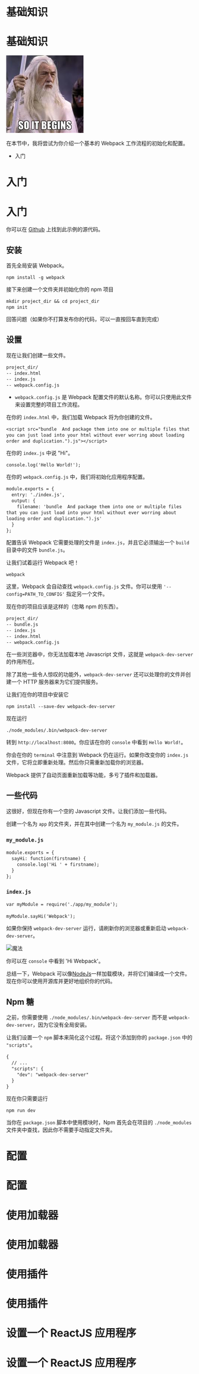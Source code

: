 # 基础知识

# 基础知识

![开始吧](img/5724c886.jpg)

在本节中，我将尝试为你介绍一个基本的 Webpack 工作流程的初始化和配置。

+   入门

# 入门

# 入门

你可以在 [Github](https://github.com/alexandrebodin/webpack-book-get-started) 上找到此示例的源代码。

## 安装

首先全局安装 Webpack。

```
npm install -g webpack 
```

接下来创建一个文件夹并初始化你的 npm 项目

```
mkdir project_dir && cd project_dir
npm init 
```

回答问题（如果你不打算发布你的代码，可以一直按回车直到完成）

## 设置

现在让我们创建一些文件。

```
project_dir/
-- index.html
-- index.js
-- webpack.config.js 
```

+   `webpack.config.js` 是 Webpack 配置文件的默认名称。你可以只使用此文件来设置完整的项目工作流程。

在你的 `index.html` 中，我们加载 Webpack 将为你创建的文件。

```
<script src="bundle  And package them into one or multiple files that you can just load into your html without ever worring about loading order and duplication.").js"></script> 
```

在你的 `index.js` 中说 "Hi"。

```
console.log('Hello World!'); 
```

在你的 `webpack.config.js` 中，我们将初始化应用程序配置。

```
module.exports = {
  entry: './index.js',
  output: {
    filename: 'bundle  And package them into one or multiple files that you can just load into your html without ever worring about loading order and duplication.").js'
  }
}; 
```

配置告诉 Webpack 它需要处理的文件是 `index.js`，并且它必须输出一个 `build` 目录中的文件 `bundle.js`。

让我们试着运行 Webpack 吧！

```
webpack 
```

这里，Webpack 会自动查找 `webpack.config.js` 文件。你可以使用 `'--config=PATH_TO_CONFIG'` 指定另一个文件。

现在你的项目应该是这样的（忽略 npm 的东西）。

```
project_dir/
-- bundle.js
-- index.js
-- index.html
-- webpack.config.js 
```

在一些浏览器中，你无法加载本地 Javascript 文件，这就是 `webpack-dev-server` 的作用所在。

除了其他一些令人惊叹的功能外，`webpack-dev-server` 还可以处理你的文件并创建一个 HTTP 服务器来为它们提供服务。

让我们在你的项目中安装它

```
npm install --save-dev webpack-dev-server 
```

现在运行

```
./node_modules/.bin/webpack-dev-server 
```

转到 `http://localhost:8080`。你应该在你的 `console` 中看到 `Hello World!`。

你会在你的 `terminal` 中注意到 Webpack 仍在运行。如果你改变你的 `index.js` 文件，它将立即重新处理。然后你只需重新加载你的浏览器。

Webpack 提供了自动页面重新加载等功能，多亏了插件和加载器。

## 一些代码

这很好，但现在你有一个空的 Javascript 文件。让我们添加一些代码。

创建一个名为 `app` 的文件夹，并在其中创建一个名为 `my_module.js` 的文件。

### `my_module.js`

```
module.exports = {
  sayHi: function(firstname) {
    console.log('Hi ' + firstname);
  }
}; 
```

### `index.js`

```
var myModule = require('./app/my_module');

myModule.sayHi('Webpack'); 
```

如果你保持 `webpack-dev-server` 运行，请刷新你的浏览器或重新启动 `webpack-dev-server`。

![魔法](img/e5257492)

你可以在 `console` 中看到 'Hi Webpack'。

总结一下，Webpack 可以像[NodeJs](https://nodejs.org/docs/latest/api/modules.html)一样加载模块，并将它们编译成一个文件。现在你可以使用开源库并更好地组织你的代码。

## Npm 糖

之前，你需要使用 `./node_modules/.bin/webpack-dev-server` 而不是 `webpack-dev-server`，因为它没有全局安装。

让我们设置一个 `npm` 脚本来简化这个过程。将这个添加到你的 `package.json` 中的 `"scripts"`。

```
{
  // ...
  "scripts": {
    "dev": "webpack-dev-server"
  }
} 
```

现在你只需要运行

```
npm run dev 
```

当你在 `package.json` 脚本中使用模块时，Npm 首先会在项目的 `./node_modules` 文件夹中查找，因此你不需要手动指定文件夹。

# 配置

# 配置

# 使用加载器

# 使用加载器

# 使用插件

# 使用插件

# 设置一个 ReactJS 应用程序

# 设置一个 ReactJS 应用程序
